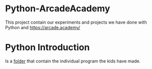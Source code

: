 # Python-ArcadeAcademy
This project contain our experiments and projects we have done with Python and https://arcade.academy/

# Python Introduction
Is a [folder](02_Python_Introduction/) that contain the individual program the kids have made.

